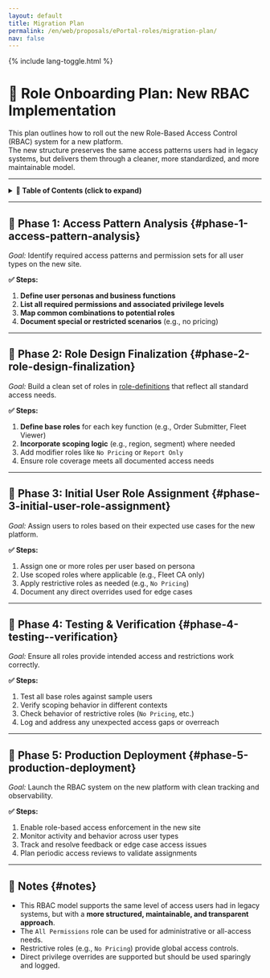 ```yaml
---
layout: default
title: Migration Plan
permalink: /en/web/proposals/ePortal-roles/migration-plan/
nav: false
---
```


{% include lang-toggle.html %}

# 🔄 Role Onboarding Plan: New RBAC Implementation

This plan outlines how to roll out the new Role-Based Access Control (RBAC) system for a new platform.  
The new structure preserves the same access patterns users had in legacy systems, but delivers them through a cleaner, more standardized, and more maintainable model.

---

<details markdown="1">
  <summary><strong>📑 Table of Contents (click to expand)</strong></summary>

- [`📌 Phase 1: Access Pattern Analysis`](#phase-1-access-pattern-analysis)
- [`📌 Phase 2: Role Design Finalization`](#phase-2-role-design-finalization)
- [`📌 Phase 3: Initial User Role Assignment`](#phase-3-initial-user-role-assignment)
- [`📌 Phase 4: Testing & Verification`](#phase-4-testing--verification)
- [`📌 Phase 5: Production Deployment`](#phase-5-production-deployment)
- [`🧩 Notes`](#notes)

</details>

---

## 📌 Phase 1: Access Pattern Analysis {#phase-1-access-pattern-analysis}

*Goal:* Identify required access patterns and permission sets for all user types on the new site.

**✅ Steps:**
1. **Define user personas and business functions**
2. **List all required permissions and associated privilege levels**
3. **Map common combinations to potential roles**
4. **Document special or restricted scenarios** (e.g., no pricing)

---

## 📌 Phase 2: Role Design Finalization {#phase-2-role-design-finalization}

*Goal:* Build a clean set of roles in [role-definitions](./role-definitions.md) that reflect all standard access needs.

**✅ Steps:**
1. **Define base roles** for each key function (e.g., Order Submitter, Fleet Viewer)
2. **Incorporate scoping logic** (e.g., region, segment) where needed
3. Add modifier roles like `No Pricing` or `Report Only`
4. Ensure role coverage meets all documented access needs

---

## 📌 Phase 3: Initial User Role Assignment {#phase-3-initial-user-role-assignment}

*Goal:* Assign users to roles based on their expected use cases for the new platform.

**✅ Steps:**
1. Assign one or more roles per user based on persona
2. Use scoped roles where applicable (e.g., Fleet CA only)
3. Apply restrictive roles as needed (e.g., `No Pricing`)
4. Document any direct overrides used for edge cases

---

## 📌 Phase 4: Testing & Verification {#phase-4-testing--verification}

*Goal:* Ensure all roles provide intended access and restrictions work correctly.

**✅ Steps:**
1. Test all base roles against sample users
2. Verify scoping behavior in different contexts
3. Check behavior of restrictive roles (`No Pricing`, etc.)
4. Log and address any unexpected access gaps or overreach

---

## 📌 Phase 5: Production Deployment {#phase-5-production-deployment}

*Goal:* Launch the RBAC system on the new platform with clean tracking and observability.

**✅ Steps:**
1. Enable role-based access enforcement in the new site
2. Monitor activity and behavior across user types
3. Track and resolve feedback or edge case access issues
4. Plan periodic access reviews to validate assignments

---

## 🧩 Notes {#notes}

- This RBAC model supports the same level of access users had in legacy systems, but with a **more structured, maintainable, and transparent approach**.
- The `All Permissions` role can be used for administrative or all-access needs.
- Restrictive roles (e.g., `No Pricing`) provide global access controls.
- Direct privilege overrides are supported but should be used sparingly and logged.
